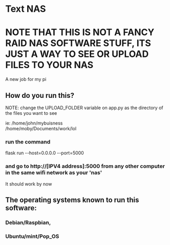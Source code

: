 # Text NAS


# NOTE THAT THIS IS NOT A FANCY RAID NAS SOFTWARE STUFF, ITS JUST A WAY TO SEE OR UPLOAD FILES TO YOUR NAS 

A new job for my pi


## How do you run this?

NOTE: change the UPLOAD_FOLDER variable on app.py as the directory of the files you want to see

ie: /home/john/mybuisness <br/>
    /home/moby/Documents/work/lol
 
 
 ### run the command
 
 flask run --host=0.0.0.0 --port=5000
 
### and go to http://[IPV4 address]:5000 from any other computer in the same wifi network as your 'nas'
 
It should work by now


 ## The operating systems known to run this software:
 
 ### Debian/Raspbian,
 
 ### Ubuntu/mint/Pop_OS

